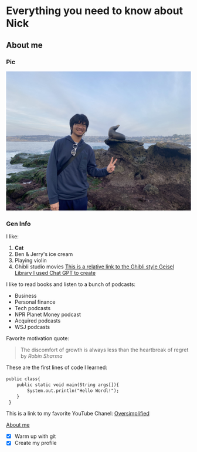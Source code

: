 # Everything you need to know about **Nick**
## About me
### Pic
![Nick's Pic at La Jolla Cove with a seal](images/IMG_1406.JPEG)
### Gen Info
I like:
1. **Cat**
2. Ben & Jerry's ice cream
3. Playing violin
4. Ghibli studio movies
[This is a relative link to the Ghibli style Geisel Library I used Chat GPT to create](images/Geisel_Ghibli_style.png)

I like to read books and listen to a bunch of podcasts:
- Business
- Personal finance
- Tech podcasts
- NPR Planet Money podcast
- Acquired podcasts
- WSJ podcasts

Favorite motivation quote:
> The discomfort of growth is always less than the heartbreak of regret 
by _Robin Sharma_

These are the first lines of code I learned:
```
public class{
    public static void main(String args[]){
        System.out.println("Hello Wordl!");
    }
 }
```

This is a link to my favorite YouTube Chanel:
[Oversimplified](https://www.youtube.com/oversimplified)

[About me](#about-me)
- [x] Warm up with git
- [x] Create my profile
